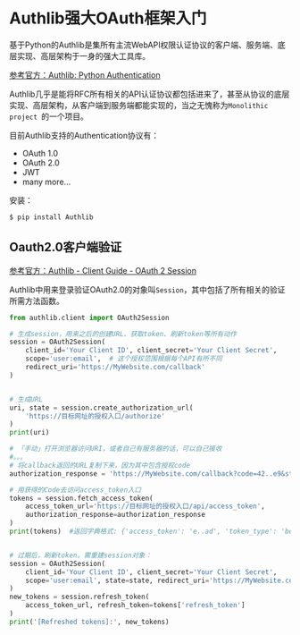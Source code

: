 # Authlib强大OAuth框架入门

基于Python的Authlib是集所有主流WebAPI权限认证协议的客户端、服务端、底层实现、高层架构于一身的强大工具库。

[参考官方：Authlib: Python Authentication](https://docs.authlib.org/en/latest/)

Authlib几乎是能将RFC所有相关的API认证协议都包括进来了，甚至从协议的底层实现、高层架构，从客户端到服务端都能实现的，当之无愧称为`Monolithic project `的一个项目。

目前Authlib支持的Authentication协议有：
- OAuth 1.0
- OAuth 2.0
- JWT
- many more...

安装：
```sh
$ pip install Authlib
```


## Oauth2.0客户端验证

[参考官方：Authlib - Client Guide - OAuth 2 Session](https://docs.authlib.org/en/latest/client/oauth2.html)

Authlib中用来登录验证OAuth2.0的对象叫`Session`，其中包括了所有相关的验证所需方法函数。

```py
from authlib.client import OAuth2Session

# 生成session，用来之后的创建URL、获取token、刷新token等所有动作
session = OAuth2Session(
    client_id='Your Client ID', client_secret='Your Client Secret',
    scope='user:email',  # 这个授权范围根据每个API有所不同
    redirect_uri='https://MyWebsite.com/callback'
)


# 生成URL
uri, state = session.create_authorization_url(
    'https://目标网址的授权入口/authorize'
)
print(uri)

# 「手动」打开浏览器访问URI，或者自己有服务器的话，可以自己接收
#。。。
# 将callback返回的URL复制下来，因为其中包含授权code
authorization_response = 'https://MyWebsite.com/callback?code=42..e9&state=d..t'

# 用获得的Code去访问access_token入口
tokens = session.fetch_access_token(
    access_token_url='https://目标网址的授权入口/api/access_token',
    authorization_response=authorization_response
)
print(tokens)  #返回字典格式: {'access_token': 'e..ad', 'token_type': 'bearer', 'scope': 'user:email'}


# 过期后，刷新token。需重建session对象：
session = OAuth2Session(
    client_id='Your Client ID', client_secret='Your Client Secret',
    scope='user:email', state=state, redirect_uri='https://MyWebsite.com/callback'
)
new_tokens = session.refresh_token(
    access_token_url, refresh_token=tokens['refresh_token']
)
print('[Refreshed tokens]:', new_tokens)

```